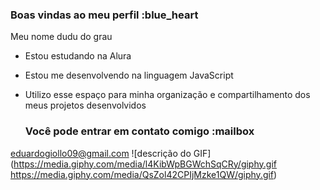 ### Boas vindas ao meu perfil :blue_heart
Meu nome dudu do grau 

- Estou estudando na Alura
- Estou me desenvolvendo na linguagem JavaScript
- Utilizo esse espaço para minha organização e compartilhamento dos meus projetos desenvolvidos

  ### Você pode entrar em contato comigo :mailbox

eduardogiollo09@gmail.com
![descrição do GIF](https://media.giphy.com/media/l4KibWpBGWchSqCRy/giphy.gif https://media.giphy.com/media/QsZol42CPIjMzke1QW/giphy.gif)
